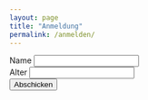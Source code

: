 ```yaml
---
layout: page
title: "Anmeldung"
permalink: /anmelden/
---
```


<form onsubmit="window.location = 'mailto:klub-coderdojo-sprecher@hpi.de?subject=[Anmeldung CoderDojo]&body=Hallo,%0Ahiermit möchte ich ' + name.value + ' für das nächste CoderDojo anmelden. Er/Sie ist ' + age.value + ' Jahre alt.'; return false; + '/' ">
    <label for="name">Name</label>
    <input type="text" name="name"> <br>
    <label for="age">Alter</label>
    <input type="number" name="age"> <br>
    <input type="submit" value="Abschicken">
</form>
